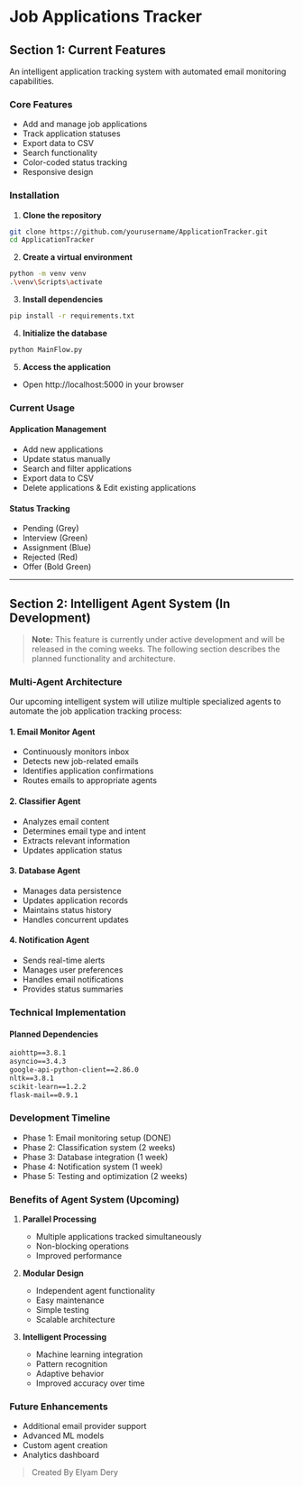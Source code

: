 # Job Applications Tracker

## Section 1: Current Features

An intelligent application tracking system with automated email monitoring capabilities.

### Core Features
- Add and manage job applications
- Track application statuses
- Export data to CSV
- Search functionality
- Color-coded status tracking
- Responsive design

### Installation

1. **Clone the repository**
```bash
git clone https://github.com/yourusername/ApplicationTracker.git
cd ApplicationTracker
```

2. **Create a virtual environment**
```bash
python -m venv venv
.\venv\Scripts\activate
```

3. **Install dependencies**
```bash
pip install -r requirements.txt
```

4. **Initialize the database**
```bash
python MainFlow.py
```

5. **Access the application**
- Open http://localhost:5000 in your browser

### Current Usage

#### Application Management
- Add new applications
- Update status manually
- Search and filter applications
- Export data to CSV
- Delete applications & Edit existing applications

#### Status Tracking
- Pending (Grey)
- Interview (Green)
- Assignment (Blue)
- Rejected (Red)
- Offer (Bold Green)

---

## Section 2: Intelligent Agent System (In Development)

> **Note:** This feature is currently under active development and will be released in the coming weeks. The following section describes the planned functionality and architecture.

### Multi-Agent Architecture
Our upcoming intelligent system will utilize multiple specialized agents to automate the job application tracking process:

#### 1. Email Monitor Agent
- Continuously monitors inbox
- Detects new job-related emails
- Identifies application confirmations
- Routes emails to appropriate agents

#### 2. Classifier Agent
- Analyzes email content
- Determines email type and intent
- Extracts relevant information
- Updates application status

#### 3. Database Agent
- Manages data persistence
- Updates application records
- Maintains status history
- Handles concurrent updates

#### 4. Notification Agent
- Sends real-time alerts
- Manages user preferences
- Handles email notifications
- Provides status summaries

### Technical Implementation

#### Planned Dependencies
```txt
aiohttp==3.8.1
asyncio==3.4.3
google-api-python-client==2.86.0
nltk==3.8.1
scikit-learn==1.2.2
flask-mail==0.9.1
```

### Development Timeline
- Phase 1: Email monitoring setup (DONE)
- Phase 2: Classification system (2 weeks)
- Phase 3: Database integration (1 week)
- Phase 4: Notification system (1 week)
- Phase 5: Testing and optimization (2 weeks)

### Benefits of Agent System (Upcoming)
1. **Parallel Processing**
   - Multiple applications tracked simultaneously
   - Non-blocking operations
   - Improved performance

2. **Modular Design**
   - Independent agent functionality
   - Easy maintenance
   - Simple testing
   - Scalable architecture

3. **Intelligent Processing**
   - Machine learning integration
   - Pattern recognition
   - Adaptive behavior
   - Improved accuracy over time

### Future Enhancements
- Additional email provider support
- Advanced ML models
- Custom agent creation
- Analytics dashboard

>Created By Elyam Dery
